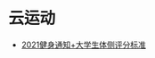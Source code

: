 # 云运动

- [2021健身通知+大学生体侧评分标准](https://github.com/sunshineclover/HFUT-EISAT-CoursesData/tree/main/%E5%85%B6%E4%BB%96%E8%B5%84%E6%96%99/%E4%BA%91%E8%BF%90%E5%8A%A8%E7%9B%B8%E5%85%B3%EF%BC%88%E5%A4%A7%E5%AD%A6%E4%BD%93%E8%82%B2%EF%BC%89/%E4%BA%91%E8%BF%90%E5%8A%A8)

